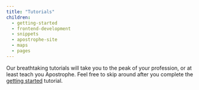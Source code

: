 ```yaml
---
title: "Tutorials"
children:
  - getting-started
  - frontend-development
  - snippets
  - apostrophe-site
  - maps
  - pages
---
```


Our breathtaking tutorials will take you to the peak of your profession, or at least teach you Apostrophe. Feel free to skip around after you complete the [getting started](getting-started/index.html) tutorial.

